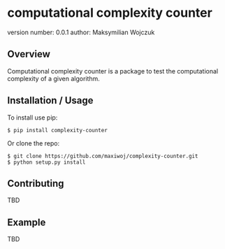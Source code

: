 computational complexity counter
===============================

version number: 0.0.1
author: Maksymilian Wojczuk

Overview
--------

Computational complexity counter is a package to test the computational complexity of a given algorithm.

Installation / Usage
--------------------

To install use pip:

    $ pip install complexity-counter


Or clone the repo:

    $ git clone https://github.com/maxiwoj/complexity-counter.git
    $ python setup.py install
    
Contributing
------------

TBD

Example
-------

TBD